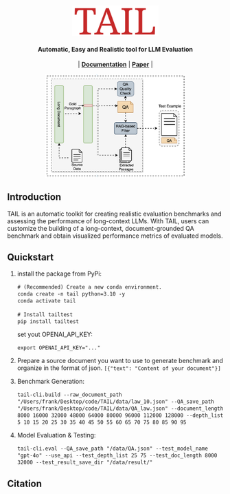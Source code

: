 

<p align="center">
<img src="img/logo.png" alt="img" width="40%">
<h4 align="center">
Automatic, Easy and Realistic tool for LLM Evaluation
</h4>
</p>

<p align="center">
| <a href="https://yale-nlp.github.io/TAIL/"><b>Documentation</b></a> | <a href="https://aclanthology.org/2024.emnlp-demo.21/"><b>Paper</b></a> | 
</p>

<p align="center">
<img src="img/outline.png" alt="img" width="65%">
</p>

## Introduction
TAIL is an automatic toolkit for creating realistic evaluation
benchmarks and assessing the performance of long-context LLMs. 
With TAIL, users
can customize the building of a long-context,
document-grounded QA benchmark and obtain
visualized performance metrics of evaluated
models.
## Quickstart 
1. install the package from PyPi:
    ```
    # (Recommended) Create a new conda environment.
    conda create -n tail python=3.10 -y
    conda activate tail

    # Install tailtest
    pip install tailtest
    ```
    set yout OPENAI_API_KEY:
    ```
    export OPENAI_API_KEY="..."
    ```
2. Prepare a source document you want to use to generate benchmark and organize in the format of json.
    `[{"text": "Content of your document"}]`

3. Benchmark Generation:

    ```
    tail-cli.build --raw_document_path "/Users/frank/Desktop/code/TAIL/data/law_10.json" --QA_save_path "/Users/frank/Desktop/code/TAIL/data/QA_law.json" --document_length 8000 16000 32000 48000 64000 80000 96000 112000 128000 --depth_list 5 10 15 20 25 30 35 40 45 50 55 60 65 70 75 80 85 90 95
    ```

4. Model Evaluation & Testing:

    ```
    tail-cli.eval --QA_save_path "/data/QA.json" --test_model_name "gpt-4o" --use_api --test_depth_list 25 75 --test_doc_length 8000 32000 --test_result_save_dir "/data/result/"
    ```

## Citation
